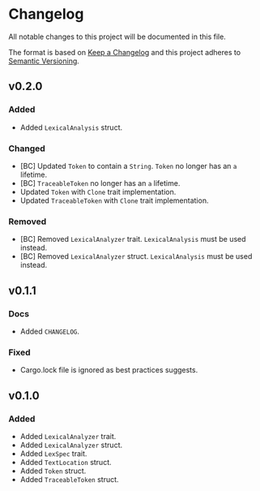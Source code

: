 # Changelog
All notable changes to this project will be documented in this file.

The format is based on [Keep a Changelog](http://keepachangelog.com/en/1.0.0/)
and this project adheres to [Semantic Versioning](http://semver.org/spec/v2.0.0.html).

<!--
## [UNRELEASED]

### Added
### Changed
### Deprecated
### Removed
### Fixed
### Security
### Docs
-->




## v0.2.0

### Added
- Added `LexicalAnalysis` struct.

### Changed
- [BC] Updated `Token` to contain a `String`. `Token` no longer has an `a` lifetime.
- [BC] `TraceableToken` no longer has an `a` lifetime.
- Updated `Token` with `Clone` trait implementation.
- Updated `TraceableToken` with `Clone` trait implementation.

### Removed
- [BC] Removed `LexicalAnalyzer` trait. `LexicalAnalysis` must be used instead.
- [BC] Removed `LexicalAnalyzer` struct. `LexicalAnalysis` must be used instead.




## v0.1.1

### Docs
 - Added `CHANGELOG`.

### Fixed
 - Cargo.lock file is ignored as best practices suggests.




## v0.1.0

### Added
- Added `LexicalAnalyzer` trait.
- Added `LexicalAnalyzer` struct.
- Added `LexSpec` trait.
- Added `TextLocation` struct.
- Added `Token` struct.
- Added `TraceableToken` struct.
